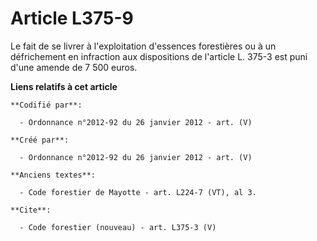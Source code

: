 # Article L375-9

Le fait de se livrer à l'exploitation d'essences forestières ou à un défrichement en infraction aux dispositions de l'article
L. 375-3 est puni d'une amende de 7 500 euros.

**Liens relatifs à cet article**

	**Codifié par**:

	  - Ordonnance n°2012-92 du 26 janvier 2012 - art. (V)

	**Créé par**:

	  - Ordonnance n°2012-92 du 26 janvier 2012 - art. (V)

	**Anciens textes**:

	  - Code forestier de Mayotte - art. L224-7 (VT), al 3.

	**Cite**:

	  - Code forestier (nouveau) - art. L375-3 (V)
